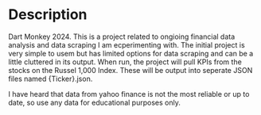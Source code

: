 # Description
Dart Monkey 2024.
This is a project related to ongioing financial data analysis and data scraping I am ecperimenting with.
The initial project is very simple to usem but has limited options for data scraping and can be a little cluttered in its output.
When run, the project will pull KPIs from the stocks on the Russel 1,000 Index. These will be output into seperate JSON files named {Ticker}.json.

I have heard that data from yahoo finance is not the most reliable or up to date, so use any data for educational purposes only.
